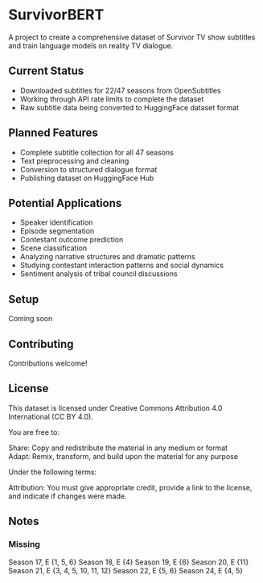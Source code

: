 # SurvivorBERT

A project to create a comprehensive dataset of Survivor TV show subtitles and train language models on reality TV dialogue.

## Current Status

- Downloaded subtitles for 22/47 seasons from OpenSubtitles
- Working through API rate limits to complete the dataset
- Raw subtitle data being converted to HuggingFace dataset format

## Planned Features

- Complete subtitle collection for all 47 seasons
- Text preprocessing and cleaning
- Conversion to structured dialogue format
- Publishing dataset on HuggingFace Hub

## Potential Applications

- Speaker identification
- Episode segmentation
- Contestant outcome prediction 
- Scene classification
- Analyzing narrative structures and dramatic patterns
- Studying contestant interaction patterns and social dynamics
- Sentiment analysis of tribal council discussions

## Setup

Coming soon

## Contributing

Contributions welcome! 

## License

This dataset is licensed under Creative Commons Attribution 4.0 International (CC BY 4.0).

You are free to:

Share: Copy and redistribute the material in any medium or format  
Adapt: Remix, transform, and build upon the material for any purpose  

Under the following terms:  

Attribution: You must give appropriate credit, provide a link to the license, and indicate if changes were made.

## Notes

### Missing
Season 17, E {1, 5, 6}
Season 18, E {4}
Season 19, E {6}
Season 20, E {11}
Season 21, E {3, 4, 5, 10, 11, 12}
Season 22, E {5, 6}
Season 24, E {4, 5}
